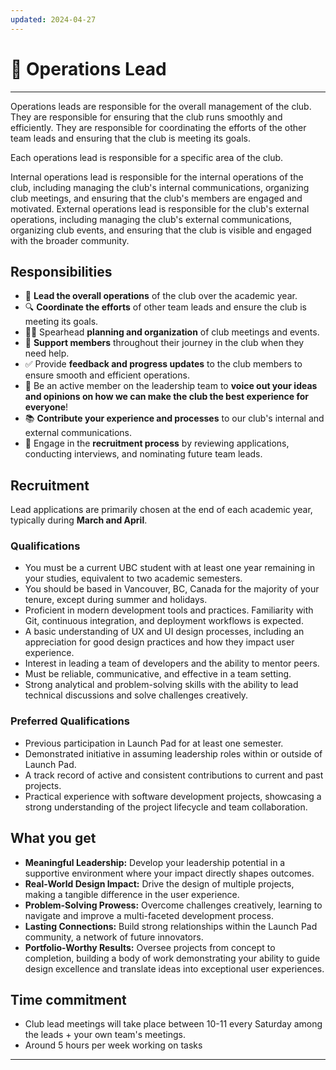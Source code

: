 ```yaml
---
updated: 2024-04-27
---
```


# 🎯 Operations Lead

---

Operations leads are responsible for the overall management of the club. They are responsible for ensuring that the club runs smoothly and efficiently. They are responsible for coordinating the efforts of the other team leads and ensuring that the club is meeting its goals.

Each operations lead is responsible for a specific area of the club.

Internal operations lead is responsible for the internal operations of the club, including managing the club's internal communications, organizing club meetings, and ensuring that the club's members are engaged and motivated. External operations lead is responsible for the club's external operations, including managing the club's external communications, organizing club events, and ensuring that the club is visible and engaged with the broader community.

## Responsibilities

- 📣 **Lead the overall operations** of the club over the academic year.
- 🔍 **Coordinate the efforts** of other team leads and ensure the club is meeting its goals.
- 🚴🏼 Spearhead **planning and organization** of club meetings and events.
- 🎳 **Support members** throughout their journey in the club when they need help.
- ✅ Provide **feedback and progress updates** to the club members to ensure smooth and efficient operations.
- 💬 Be an active member on the leadership team to **voice out your ideas and opinions on how we can make the club the best experience for everyone**!
- 📚 **Contribute your experience and processes** to our club's internal and external communications.
- 📝 Engage in the **recruitment process** by reviewing applications, conducting interviews, and nominating future team leads.

## Recruitment

Lead applications are primarily chosen at the end of each academic year, typically during **March and April**.

### Qualifications

- You must be a current UBC student with at least one year remaining in your studies, equivalent to two academic semesters.
- You should be based in Vancouver, BC, Canada for the majority of your tenure, except during summer and holidays.
- Proficient in modern development tools and practices. Familiarity with Git, continuous integration, and deployment workflows is expected.
- A basic understanding of UX and UI design processes, including an appreciation for good design practices and how they impact user experience.
- Interest in leading a team of developers and the ability to mentor peers.
- Must be reliable, communicative, and effective in a team setting.
- Strong analytical and problem-solving skills with the ability to lead technical discussions and solve challenges creatively.

### Preferred Qualifications

- Previous participation in Launch Pad for at least one semester.
- Demonstrated initiative in assuming leadership roles within or outside of Launch Pad.
- A track record of active and consistent contributions to current and past projects.
- Practical experience with software development projects, showcasing a strong understanding of the project lifecycle and team collaboration.

## What you get

- **Meaningful Leadership:** Develop your leadership potential in a supportive environment where your impact directly shapes outcomes.
- **Real-World Design Impact:** Drive the design of multiple projects, making a tangible difference in the user experience.
- **Problem-Solving Prowess:** Overcome challenges creatively, learning to navigate and improve a multi-faceted development process.
- **Lasting Connections:** Build strong relationships within the Launch Pad community, a network of future innovators.
- **Portfolio-Worthy Results:** Oversee projects from concept to completion, building a body of work demonstrating your ability to guide design excellence and translate ideas into exceptional user experiences.

## Time commitment

- Club lead meetings will take place between 10-11 every Saturday among the leads + your own team's meetings.
- Around 5 hours per week working on tasks

---
